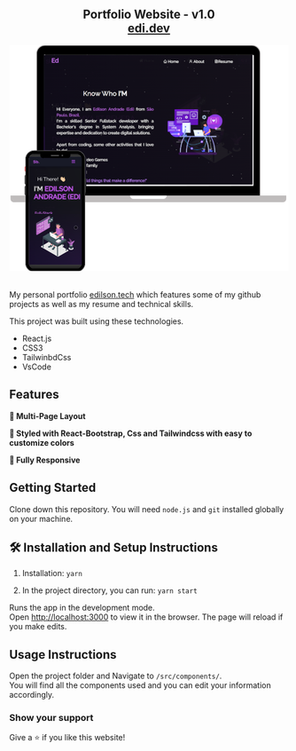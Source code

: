 <h2 align="center">
  Portfolio Website - v1.0<br/>
  <a href="https://edi-portfolio.web.app/" target="_blank">edi.dev</a>
</h2>
<div align="center">
  <img alt="Demo" src="./Images/edireadmeimage.png" />
</div>

<br/>

My personal portfolio <a href="#" target="_blank">edilson.tech</a> which features some of my github projects as well as my resume and technical skills.<br/>

This project was built using these technologies.

- React.js
- CSS3
- TailwinbdCss
- VsCode

## Features

**📖 Multi-Page Layout**

**🎨 Styled with React-Bootstrap, Css and Tailwindcss with easy to customize colors**

**📱 Fully Responsive**

## Getting Started

Clone down this repository. You will need `node.js` and `git` installed globally on your machine.

## 🛠 Installation and Setup Instructions

1. Installation: `yarn`

2. In the project directory, you can run: `yarn start`

Runs the app in the development mode.\
Open [http://localhost:3000](http://localhost:3000) to view it in the browser.
The page will reload if you make edits.

## Usage Instructions

Open the project folder and Navigate to `/src/components/`. <br/>
You will find all the components used and you can edit your information accordingly.

### Show your support

Give a ⭐ if you like this website!
